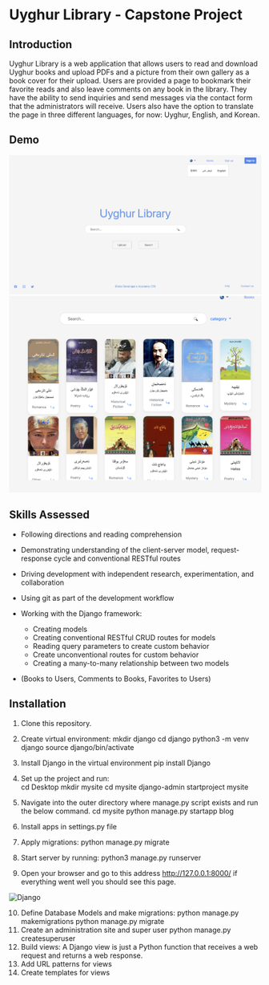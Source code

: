 # Uyghur Library - Capstone Project

## Introduction

Uyghur Library is a web application that allows users to read and download Uyghur books and upload PDFs and a picture from their own gallery as a book cover for their upload. Users are provided a page to bookmark their favorite reads and also leave comments on any book in the library. They have the ability to send inquiries and send messages via the contact form that the administrators will receive. Users also have the option to translate the page in three different languages, for now: Uyghur, English, and Korean.


## Demo
 <img alt="Uyghur Library" width="800" src="Screen Shot 2021-08-17 at 21.11.51.png" /> 
  <img alt="Uyghur Library" width="800" src="Screen Shot 2021-08-17 at 21.08.52.png" />


## Skills Assessed

- Following directions and reading comprehension
- Demonstrating understanding of the client-server model, request-response cycle and conventional RESTful routes
- Driving development with independent research, experimentation, and collaboration
- Using git as part of the development workflow

- Working with the Django framework:
    - Creating models
    - Creating conventional RESTful CRUD routes for models
    - Reading query parameters to create custom behavior
    - Create unconventional routes for custom behavior
    - Creating a many-to-many relationship between two models 
- (Books to Users, Comments to Books, Favorites to Users)

## Installation
1. Clone this repository.
2. Create virtual environment:
mkdir django
cd django
python3 -m venv django
source django/bin/activate

3. Install Django in the virtual environment
	pip install Django
4. Set up the project and run: 	
	cd Desktop
mkdir mysite
cd mysite
django-admin startproject mysite
5. Navigate into the outer directory where manage.py script exists and run the below command.
	cd mysite
python manage.py startapp blog
6. Install apps in settings.py file
7. Apply migrations: 
	python manage.py migrate

8. Start server by running:
python3 manage.py runserver
9. Open your browser and go to this address http://127.0.0.1:8000/ if everything went well you should see this page.

  <img alt="Django" width="800" src="Landingpage.png" />

10. Define Database Models and make migrations:
	python manage.py makemigrations 
	python manage.py migrate
11. Create an administration site and super user
	python manage.py createsuperuser
12. Build views:
	A Django view is just a Python function that receives a web request and returns a web response. 
13. Add URL patterns for views
14. Create templates for views
